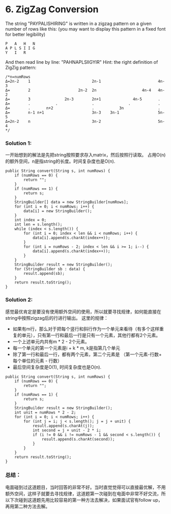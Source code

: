 
# 6. ZigZag Conversion
The string "PAYPALISHIRING" is written in a zigzag pattern on a given number of rows like this: (you may want to display this pattern in a fixed font for better legibility)
```
P   A   H   N
A P L S I I G
Y   I   R
```
And then read line by line: "PAHNAPLSIIGYIR"
Hint: the right definition of ZigZig pattern:
```
/*n=numRows
Δ=2n-2    1                           2n-1                         4n-3
Δ=        2                     2n-2  2n                    4n-4   4n-2
Δ=        3               2n-3        2n+1              4n-5       .
Δ=        .           .               .               .            .
Δ=        .       n+2                 .           3n               .
Δ=        n-1 n+1                     3n-3    3n-1                 5n-5
Δ=2n-2    n                           3n-2                         5n-4
*/
```

### Solution 1:
一开始想到的解法是先把string按照要求存入matrix，然后按照行读取。
占用O(n)的额外空间，n是指string的长度。时间复杂度也是O(n).
```
public String convert(String s, int numRows) {
    if (numRows == 0) {
        return "";
    }
    if (numRows == 1) {
        return s;
    }
    StringBuilder[] data = new StringBuilder[numRows];
    for (int i = 0; i < numRows; i++) {
        data[i] = new StringBuilder();
    }
    int index = 0;
    int len = s.length();
    while (index < s.length()) {
        for (int i = 0; index < len && i < numRows; i++) {
            data[i].append(s.charAt(index++));
        }
        for (int i = numRows - 2; index < len && i >= 1; i--) {
            data[i].append(s.charAt(index++));
        }
    }
    StringBuilder result = new StringBuilder();
    for (StringBuilder sb : data) {
        result.append(sb);
    }
    return result.toString();
}
```

### Solution 2:
感觉最优肯定是要没有使用额外空间的使用，所以就要寻找规律，如何能直接在string中按照zigzag后的行进行输出。
这里的规律：
* 如果有m行，那么对于把每个竖行和斜行作为一个单元来看待（有多个这样重复的单元），只有第一行和最后一行是只有一个元素，其他行都有2个元素。
* 一个上述单元内共有m * 2 - 2个元素。
* 每一个单元的第一个元素是i + k * m, k是指第几个单元
* 除了第一行和最后一行，都有两个元素，第二个元素是 （第一个元素-行数+ 每个单位的元素 - 行数）
* 最后空间复杂度是O(1), 时间复杂度也是O(n).
```
public String convert(String s, int numRows) {
    if (numRows == 0) {
        return "";
    }
    if (numRows == 1) {
        return s;
    }
    StringBuilder result = new StringBuilder();
    int unit = numRows * 2 - 2;
    for (int i = 0; i < numRows; i++) {
        for (int j = i; j < s.length(); j = j + unit) {
            result.append(s.charAt(j));
            int second = j + unit - 2 * i;
            if (i != 0 && i != numRows - 1 && second < s.length()) {
                result.append(s.charAt(second));
            }
        }
    }
    return result.toString();
}
```
### 总结：
电面碰到过这道题目，当时回答的非常不好。当时直觉觉得可以直接最优解，不用额外空间，这样子就要去寻找规律，这道题第一次碰到在电面中非常不好交流，所以下次碰到这道题先用比较容易的第一种方法去解决，如果面试官有follow up，再用第二种方法去解。
